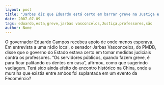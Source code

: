 ```yaml
---
layout: post
title: "Jarbas diz que Eduardo está certo em barrar greve na Justiça e insinua que professores são vadios"
date: 2007-07-09
tags: eduardo,esta,greve,jarbas vasconcelos,Justiça,professores,são
author: None
---
```

O governador Eduardo Campos recebeu apoio de onde menos esperava.
Em entrevista a uma r&aacute;dio local, o senador Jarbas Vasconcelos, do PMDB, disse que o governo do Estado estava certo em tomar medidas judiciais contra os professores.
&ldquo;Os servidores p&uacute;blicos, quando fazem greve, &eacute; para ficar palitando os dentes em casa&rdquo;, afirmou, como que sugerindo vadiagem.
Ter&aacute; sido ainda efeito do encontro hist&oacute;rico na China, onde a muralha que existia entre ambos foi suplantada em um evento da Fecom&eacute;rcio? 